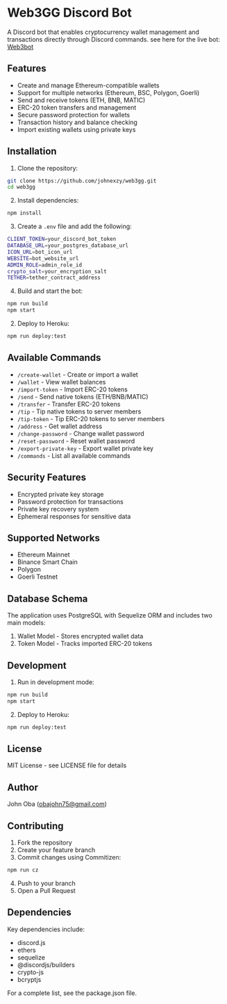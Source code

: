 # Web3GG Discord Bot

A Discord bot that enables cryptocurrency wallet management and transactions directly through Discord commands. see here for the live bot: [Web3bot](https://web3bot-ui.web.app/)

## Features

- Create and manage Ethereum-compatible wallets
- Support for multiple networks (Ethereum, BSC, Polygon, Goerli)
- Send and receive tokens (ETH, BNB, MATIC)
- ERC-20 token transfers and management
- Secure password protection for wallets
- Transaction history and balance checking
- Import existing wallets using private keys

## Installation

1. Clone the repository:

```bash
git clone https://github.com/johnexzy/web3gg.git
cd web3gg
```
2. Install dependencies:

```bash
npm install
```
3. Create a `.env` file and add the following:

```bash
CLIENT_TOKEN=your_discord_bot_token
DATABASE_URL=your_postgres_database_url
ICON_URL=bot_icon_url
WEBSITE=bot_website_url
ADMIN_ROLE=admin_role_id
crypto_salt=your_encryption_salt
TETHER=tether_contract_address
```

4. Build and start the bot:

```bash
npm run build
npm start
```

2. Deploy to Heroku:

```bash
npm run deploy:test
```

## Available Commands

- `/create-wallet` - Create or import a wallet
- `/wallet` - View wallet balances
- `/import-token` - Import ERC-20 tokens
- `/send` - Send native tokens (ETH/BNB/MATIC)
- `/transfer` - Transfer ERC-20 tokens
- `/tip` - Tip native tokens to server members
- `/tip-token` - Tip ERC-20 tokens to server members
- `/address` - Get wallet address
- `/change-password` - Change wallet password
- `/reset-password` - Reset wallet password
- `/export-private-key` - Export wallet private key
- `/commands` - List all available commands

## Security Features

- Encrypted private key storage
- Password protection for transactions
- Private key recovery system
- Ephemeral responses for sensitive data

## Supported Networks

- Ethereum Mainnet
- Binance Smart Chain
- Polygon
- Goerli Testnet

## Database Schema

The application uses PostgreSQL with Sequelize ORM and includes two main models:

1. Wallet Model - Stores encrypted wallet data
2. Token Model - Tracks imported ERC-20 tokens

## Development

1. Run in development mode:

```bash
npm run build
npm start
```

2. Deploy to Heroku:

```bash
npm run deploy:test
```

## License

MIT License - see LICENSE file for details

## Author

John Oba (obajohn75@gmail.com)

## Contributing

1. Fork the repository
2. Create your feature branch
3. Commit changes using Commitizen:

```bash
npm run cz
```
4. Push to your branch
5. Open a Pull Request

## Dependencies

Key dependencies include:
- discord.js
- ethers
- sequelize
- @discordjs/builders
- crypto-js
- bcryptjs

For a complete list, see the package.json file.
